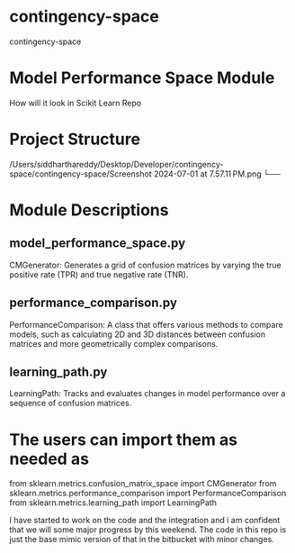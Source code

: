 # contingency-space
contingency-space


# Model Performance Space Module

How will it look in Scikit Learn Repo
# Project Structure

/Users/siddharthareddy/Desktop/Developer/contingency-space/contingency-space/Screenshot 2024-07-01 at 7.57.11 PM.png
└── 


# Module Descriptions
## model_performance_space.py

CMGenerator: Generates a grid of confusion matrices by varying the true positive rate (TPR) and true negative rate (TNR).

## performance_comparison.py

PerformanceComparison: A class that offers various methods to compare models, such as calculating 2D and 3D distances between confusion matrices and more geometrically complex comparisons.

## learning_path.py

LearningPath: Tracks and evaluates changes in model performance over a sequence of confusion matrices.

# The users can import them as needed as

from sklearn.metrics.confusion_matrix_space import CMGenerator
from sklearn.metrics.performance_comparison import PerformanceComparison
from sklearn.metrics.learning_path import LearningPath


I have started to work on the code and the integration and i am confident that we will some major progress by this weekend. The code in this repo is just the base mimic version of that in the bitbucket with minor changes.
